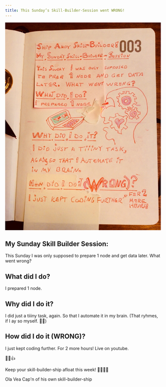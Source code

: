 ```yaml
---
title: This Sunday’s Skill-Builder-Session went WRONG!
---
```


![wrong](OlaCast-14-POW-Day-1-WRONG-26.jpeg)

## My Sunday Skill Builder Session:

This Sunday I was only supposed to prepare 1 node and get data later. What went wrong?

## What did I do?

I prepared 1 node.

## Why did I do it?

I did just a tiiiny task, again. So that I automate it in my brain. (That ryhmes, if I ay so myself. 💪😺)

## How did I do it (WRONG)?

I just kept coding further. For 2 more hours! Live on youtube.

💪😺👍

Keep your skill-builder-ship afloat this week!
🔧⛵🏴‍☠️

Ola Vea
Cap'n of his own skill-builder-ship
